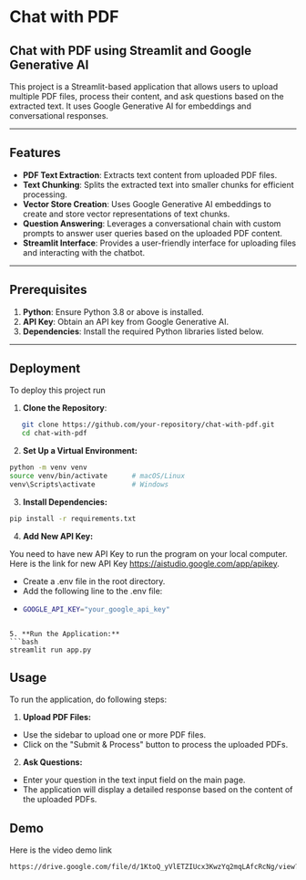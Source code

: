 
# Chat with PDF
## Chat with PDF using Streamlit and Google Generative AI

This project is a Streamlit-based application that allows users to upload multiple PDF files, process their content, and ask questions based on the extracted text. It uses Google Generative AI for embeddings and conversational responses.

---

## Features

- **PDF Text Extraction**: Extracts text content from uploaded PDF files.
- **Text Chunking**: Splits the extracted text into smaller chunks for efficient processing.
- **Vector Store Creation**: Uses Google Generative AI embeddings to create and store vector representations of text chunks.
- **Question Answering**: Leverages a conversational chain with custom prompts to answer user queries based on the uploaded PDF content.
- **Streamlit Interface**: Provides a user-friendly interface for uploading files and interacting with the chatbot.

---

## Prerequisites

1. **Python**: Ensure Python 3.8 or above is installed.
2. **API Key**: Obtain an API key from Google Generative AI.
3. **Dependencies**: Install the required Python libraries listed below.
---





## Deployment

To deploy this project run

1. **Clone the Repository**:
```bash
   git clone https://github.com/your-repository/chat-with-pdf.git
   cd chat-with-pdf
```
2. **Set Up a Virtual Environment:**

```bash
python -m venv venv
source venv/bin/activate      # macOS/Linux
venv\Scripts\activate         # Windows
```
3. **Install Dependencies:**
```bash
pip install -r requirements.txt
```
4. **Add New API Key:**
   
You need to have new API Key to run the program on your local computer.
Here is the link for new API Key https://aistudio.google.com/app/apikey.

- Create a .env file in the root directory.
- Add the following line to the .env file:
- ```bash
  GOOGLE_API_KEY="your_google_api_key"
```

5. **Run the Application:**
```bash
streamlit run app.py
```






## Usage

To run the application, do following steps:
1. **Upload PDF Files:**

- Use the sidebar to upload one or more PDF files.
- Click on the "Submit & Process" button to process the uploaded PDFs.

2. **Ask Questions:**
- Enter your question in the text input field on the main page.
- The application will display a detailed response based on the content of the uploaded PDFs.

## Demo

Here is the video demo link
```bash
https://drive.google.com/file/d/1KtoQ_yVlETZIUcx3KwzYq2mqLAfcRcNg/view?usp=sharing
```

